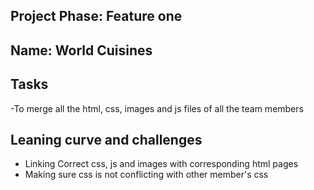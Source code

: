 ## Project Phase: Feature one

## Name: World Cuisines

## Tasks

-To merge all the html, css, images and js files of all the team members

## Leaning curve and challenges

- Linking Correct css, js and images with corresponding html pages
- Making sure css is not conflicting with other member's css


